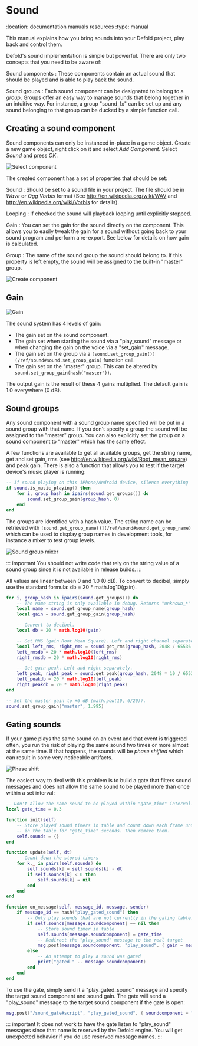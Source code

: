 Sound
=====
:location: documentation manuals resources
:type: manual

This manual explains how you bring sounds into your Defold project, play back and control them.

Defold's sound implementation is simple but powerful. There are only two concepts that you need to be aware of:

Sound components
: These components contain an actual sound that should be played and is able to play back the sound.

Sound groups
: Each sound component can be designated to belong to a _group_. Groups offer an easy way to manage sounds that belong together in an intuitive way. For instance, a group "sound_fx" can be set up and any sound belonging to that group can be ducked by a simple function call.


## Creating a sound component

Sound components can only be instanced in-place in a game object. Create a new game object, right click on it and select *Add Component*. Select *Sound* and press *OK*.

![Select component](images/sound/sound_select_component.png)

The created component has a set of properties that should be set:

Sound
: Should be set to a sound file in your project. The file should be in _Wave_ or _Ogg Vorbis_ format (See http://en.wikipedia.org/wiki/WAV and http://en.wikipedia.org/wiki/Vorbis for details).

Looping
: If checked the sound will playback looping until explicitly stopped.

Gain
: You can set the gain for the sound directly on the component. This allows you to easily tweak the gain for a sound without going back to your sound program and perform a re-export. See below for details on how gain is calculated.

Group
: The name of the sound group the sound should belong to. If this property is left empty, the sound will be assigned to the built-in "master" group.


![Create component](images/sound/sound_create_component.png)

## Gain

![Gain](images/sound/sound_gain.png)

The sound system has 4 levels of gain:

- The gain set on the sound component.
- The gain set when starting the sound via a "play_sound" message or when changing the gain on the voice via a "set_gain" message.
- The gain set on the group via a `[sound.set_group_gain()](/ref/sound#sound.set_group_gain)` function call.
- The gain set on the "master" group. This can be altered by `sound.set_group_gain(hash("master"))`.

The output gain is the result of these 4 gains multiplied. The default gain is 1.0 everywhere (0 dB).

## Sound groups

Any sound component with a sound group name specified will be put in a sound group with that name. If you don't specify a group the sound will be assigned to the "master" group. You can also explicitly set the group on a sound component to "master" which has the same effect.

A few functions are available to get all available groups, get the string name, get and set gain, rms (see http://en.wikipedia.org/wiki/Root_mean_square) and peak gain. There is also a function that allows you to test if the target device's music player is running:

```lua
-- If sound playing on this iPhone/Android device, silence everything
if sound.is_music_playing() then
    for i, group_hash in ipairs(sound.get_groups()) do
        sound.set_group_gain(group_hash, 0)
    end
end
```

The groups are identified with a hash value. The string name can be retrieved with `[sound.get_group_name()](/ref/sound#sound.get_group_name)` which can be used to display group names in development tools, for instance a mixer to test group levels.

![Sound group mixer](images/sound/sound_mixer.png)

::: important
You should not write code that rely on the string value of a sound group since it is not available in release builds.
:::

All values are linear between 0 and 1.0 (0 dB). To convert to decibel, simply use the standard formula: db = 20 * math.log10(gain).

```lua
for i, group_hash in ipairs(sound.get_groups()) do
	-- The name string is only available in debug. Returns "unknown_*" in release.
	local name = sound.get_group_name(group_hash)
    local gain = sound.get_group_gain(group_hash)

    -- Convert to decibel.
	local db = 20 * math.log10(gain)

    -- Get RMS (gain Root Mean Square). Left and right channel separately.
	local left_rms, right_rms = sound.get_rms(group_hash, 2048 / 65536.0)
    left_rmsdb = 20 * math.log10(left_rms)
	right_rmsdb = 20 * math.log10(right_rms)

	-- Get gain peak. Left and right separately.
	left_peak, right_peak = sound.get_peak(group_hash, 2048 * 10 / 65536.0)
    left_peakdb = 20 * math.log10(left_peak)
	right_peakdb = 20 * math.log10(right_peak)
end

-- Set the master gain to +6 dB (math.pow(10, 6/20)).
sound.set_group_gain("master", 1.995)
```

## Gating sounds

If your game plays the same sound on an event and that event is triggered often, you run the risk of playing the same sound two times or more almost at the same time. If that happens, the sounds will be _phase shifted_ which can result in some very noticeable artifacts. 

![Phase shift](images/sound/sound_phase_shift.png)

The easiest way to deal with this problem is to build a gate that filters sound messages and does not allow the same sound to be played more than once within a set interval:

```lua
-- Don't allow the same sound to be played within "gate_time" interval.
local gate_time = 0.3

function init(self)
	-- Store played sound timers in table and count down each frame until they have been 
	-- in the table for "gate_time" seconds. Then remove them.
	self.sounds = {}
end

function update(self, dt)
	-- Count down the stored timers
	for k,_ in pairs(self.sounds) do
		self.sounds[k] = self.sounds[k] - dt
		if self.sounds[k] < 0 then
			self.sounds[k] = nil
		end
	end
end

function on_message(self, message_id, message, sender)
	if message_id == hash("play_gated_sound") then
		-- Only play sounds that are not currently in the gating table.
		if self.sounds[message.soundcomponent] == nil then
			-- Store sound timer in table
			self.sounds[message.soundcomponent] = gate_time
			-- Redirect the "play_sound" message to the real target
			msg.post(message.soundcomponent, "play_sound", { gain = message.gain })
		else
            -- An attempt to play a sound was gated
			print("gated " .. message.soundcomponent)
		end
	end
end
```

To use the gate, simply send it a "play_gated_sound" message and specify the target sound component and sound gain. The gate will send a "play_sound" message to the target sound component if the gate is open:

```lua
msg.post("/sound_gate#script", "play_gated_sound", { soundcomponent = "/sounds#explosion1, gain = 1.0 })
```

::: important
It does not work to have the gate listen to "play_sound" messages since that name is reserved by the Defold engine. You will get unexpected behavior if you do use reserved message names.
:::

